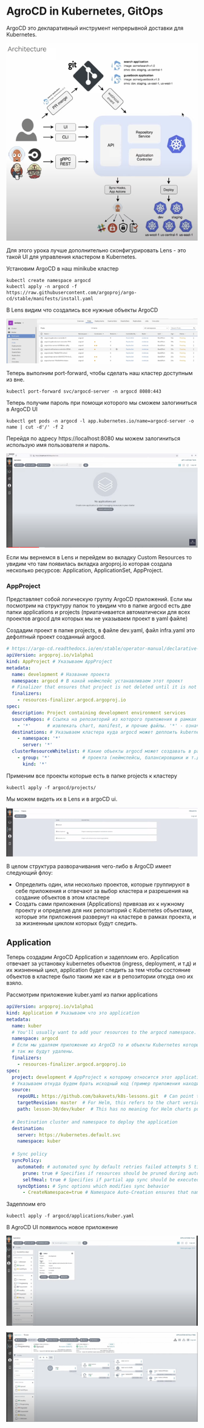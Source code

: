 # AgroCD in Kubernetes, GitOps

ArgoCD это декларативный инструмент непрерывной доставки для Kubernetes.

![img.png](img.png)

Для этого урока лучше дополнительно сконфигурировать Lens - это такой UI для управления кластером в Kubernetes.

Установим ArgoCD в наш minikube кластер

    kubectl create namespace argocd
    kubectl apply -n argocd -f https://raw.githubusercontent.com/argoproj/argo-cd/stable/manifests/install.yaml

В Lens видим что создались все нужные объекты ArgoCD

![img_1.png](img_1.png)

Теперь выполним port-forward, чтобы сделать наш кластер доступным из вне.

    kubectl port-forward svc/argocd-server -n argocd 8080:443

Теперь получим пароль при помощи которого мы сможем залогиниться в ArgoCD UI

    kubectl get pods -n argocd -l app.kubernetes.io/name=argocd-server -o name | cut -d'/' -f 2

Перейдя по адресу https://localhost:8080 мы можем залогиниться использую имя пользователя и пароль.

![img_2.png](img_2.png)

Если мы вернемся в Lens и перейдем во вкладку Custom Resources то увидим что там появилась вкладка argoproj.io которая
создала несколько ресурсов: Application, ApplicationSet, AppProject.

### AppProject

Представляет собой логическую группу ArgoCD приложений. Если мы посмотрим на структуру папок то увидим что в папке
argocd есть две папки applications и projects (приатачивается автоматически для всех проектов argocd для которых мы не
указываем проект в yaml файле)

Создадим проект в папке projects, в файле dev.yaml, файл infra.yaml это дефолтный проект созданный argocd.

```yaml
# https://argo-cd.readthedocs.io/en/stable/operator-manual/declarative-setup/#projects
apiVersion: argoproj.io/v1alpha1
kind: AppProject # Указываем AppProject
metadata:
  name: development # Название проекта
  namespace: argocd # В какой неймспейс устанавливаем этот проект
  # Finalizer that ensures that project is not deleted until it is not referenced by any application
  finalizers:
    - resources-finalizer.argocd.argoproj.io
spec:
  description: Project containing development environment services
  sourceRepos: # Ссылка на репозиторий из которого приложения в рамках проекта могут
    - '*'      # извлекать chart, manifest, и прочие файлы. '*' - означает что можно использовать любой репозиторий. 
  destinations: # Указываем кластера куда argocd может деплоить kubernetes ресурсы относящиеся к этому проекту
    - namespace: '*'
      server: '*'
  clusterResourceWhitelist: # Какие объекты argocd может создавать в рамках этого 
    - group: '*'            # проекта (неймспейсы, балансировщики и т.д.)
      kind: '*'
```

Применим все проекты которые есть в папке projects к кластеру

    kubectl apply -f argocd/projects/

Мы можем видеть их в Lens и в argoCD ui.

![img_3.png](img_3.png)

В целом структура разворачивания чего-либо в ArgoCD имеет следующий флоу:

- Определить один, или несколько проектов, которые группируют в себе приложения и отвечают за выбор кластера и
  разрешения на создание объектов в этом кластере
- Создать сами приложения (Applications) привязав их к нужному проекту и определив для них репозиторий с Kubernetes
  объектами, которые эти приложения развернут на кластере в рамках проекта, и за жизненным циклом которых будут следить.

## Application

Теперь создадим ArgoCD Application и задеплоим его. Application отвечает за установку kubernetes объектов (ingress,
deployment, и т.д) и их жизненный цикл, application будет следить за тем чтобы состояние объектов в кластере было таким
же как и в репозитории откуда оно их взяло.

Рассмотрим приложение kuber.yaml из папки applications

```yaml
apiVersion: argoproj.io/v1alpha1
kind: Application # Указываем что это application
metadata:
  name: kuber
  # You'll usually want to add your resources to the argocd namespace.
  namespace: argocd
  # Если мы удаляем приложение из ArgoCD то и объекты Kubernetes которые были под него созданы
  # так же будут удалены.
  finalizers:
    - resources-finalizer.argocd.argoproj.io
spec:
  project: development # AppProject к которому относится этот application.
  # Указываем откуда будем брать исходный код (пример приложения находится в папке dev ниже)
  source:
    repoURL: https://github.com/bakavets/k8s-lessons.git  # Can point to either a Helm chart repo or a git repo.
    targetRevision: master  # For Helm, this refers to the chart version.
    path: lesson-30/dev/kuber  # This has no meaning for Helm charts pulled directly from a Helm repo instead of git.

  # Destination cluster and namespace to deploy the application
  destination:
    server: https://kubernetes.default.svc
    namespace: kuber

  # Sync policy
  syncPolicy:
    automated: # automated sync by default retries failed attempts 5 times with following delays between attempts ( 5s, 10s, 20s, 40s, 80s ); retry controlled using `retry` field.
      prune: true # Specifies if resources should be pruned during auto-syncing ( false by default ).
      selfHeal: true # Specifies if partial app sync should be executed when resources are changed only in target Kubernetes cluster and no git change detected ( false by default ).
    syncOptions: # Sync options which modifies sync behavior
      - CreateNamespace=true # Namespace Auto-Creation ensures that namespace specified as the application destination exists in the destination cluster.
```

Задеплоим его

    kubectl apply -f argocd/applications/kuber.yaml

В AgroCD UI появилось новое приложение

![img_4.png](img_4.png)

![img_5.png](img_5.png)

